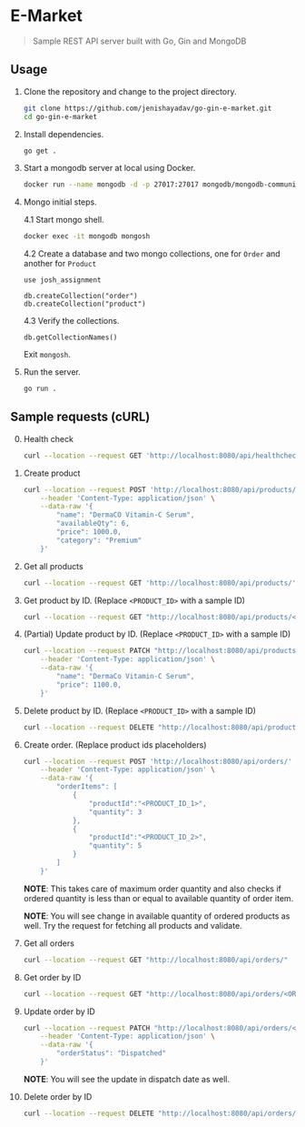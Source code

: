 # E-Market

>  Sample REST API server built with Go, Gin and MongoDB


## Usage

1. Clone the repository and change to the project directory.

    ```bash
    git clone https://github.com/jenishayadav/go-gin-e-market.git
    cd go-gin-e-market
    ```

2. Install dependencies.

    ```bash
    go get .
    ```

3. Start a mongodb server at local using Docker.

    ```bash
    docker run --name mongodb -d -p 27017:27017 mongodb/mongodb-community-server
    ```

4. Mongo initial steps.

    4.1 Start mongo shell.
    ```bash
    docker exec -it mongodb mongosh
    ```
    
    4.2 Create a database and two mongo collections, one for `Order` and another for `Product`
    
    ```
    use josh_assignment
    ```
    ```
    db.createCollection("order")
    db.createCollection("product")
    ```

    4.3 Verify the collections.
    ```
    db.getCollectionNames()
    ```

    Exit `mongosh`.


4. Run the server.

    ```bash
    go run .
    ```


## Sample requests (cURL)

0. Health check
    ```bash
    curl --location --request GET 'http://localhost:8080/api/healthcheck'
    ```

1. Create product

    ```bash
    curl --location --request POST 'http://localhost:8080/api/products/' \
        --header 'Content-Type: application/json' \
        --data-raw '{
            "name": "DermaCO Vitamin-C Serum",
            "availableQty": 6,
            "price": 1000.0,
            "category": "Premium"
        }'
    ```


2. Get all products

    ```bash
    curl --location --request GET 'http://localhost:8080/api/products/'
    ```

3. Get product by ID. (Replace `<PRODUCT_ID>` with a sample ID)

    ```bash
    curl --location --request GET "http://localhost:8080/api/products/<PRODUCT_ID>"
    ```


4. (Partial) Update product by ID. (Replace `<PRODUCT_ID>` with a sample ID)

    ```bash
    curl --location --request PATCH "http://localhost:8080/api/products/<PRODUCT_ID>" \
        --header 'Content-Type: application/json' \
        --data-raw '{
            "name": "DermaCo Vitamin-C Serum",
            "price": 1100.0,
        }'
    ```


5. Delete product by ID. (Replace `<PRODUCT_ID>` with a sample ID)

    ```bash
    curl --location --request DELETE "http://localhost:8080/api/products/<PRODUCT_ID>"
    ```

6. Create order. (Replace product ids placeholders)

    ```bash
    curl --location --request POST 'http://localhost:8080/api/orders/' \
        --header 'Content-Type: application/json' \
        --data-raw '{
            "orderItems": [
                {
                    "productId":"<PRODUCT_ID_1>",
                    "quantity": 3
                },
                {
                    "productId":"<PRODUCT_ID_2>",
                    "quantity": 5
                }
            ]
        }'
    ```

    **NOTE**: This takes care of maximum order quantity and also checks if ordered quantity is less than or equal to available quantity of order item.

    **NOTE**: You will see change in available quantity of ordered products as well. Try the request for fetching all products and validate.


7. Get all orders
    ```bash
    curl --location --request GET "http://localhost:8080/api/orders/"
    ```

8. Get order by ID
    ```bash
    curl --location --request GET "http://localhost:8080/api/orders/<ORDER_ID>"
    ```

9. Update order by ID

    ```bash
    curl --location --request PATCH "http://localhost:8080/api/orders/<ORDER_ID>" \
        --header 'Content-Type: application/json' \
        --data-raw '{
            "orderStatus": "Dispatched"
        }'
    ```

    **NOTE**: You will see the update in dispatch date as well.


10. Delete order by ID
    ```bash
    curl --location --request DELETE "http://localhost:8080/api/orders/<ORDER_ID>"
    ```
